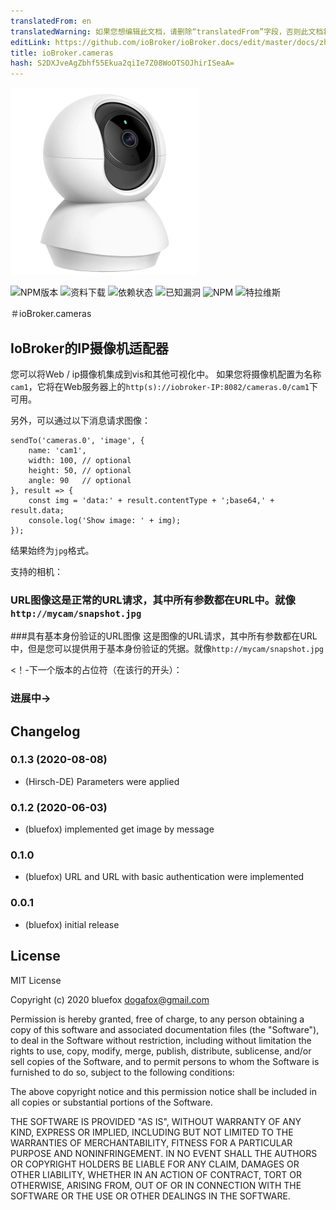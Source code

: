 ```yaml
---
translatedFrom: en
translatedWarning: 如果您想编辑此文档，请删除“translatedFrom”字段，否则此文档将再次自动翻译
editLink: https://github.com/ioBroker/ioBroker.docs/edit/master/docs/zh-cn/adapterref/iobroker.cameras/README.md
title: ioBroker.cameras
hash: S2DXJveAgZbhf55Ekua2qiIe7Z08WoOTSOJhirISeaA=
---
```

![商标](../../../en/adapterref/iobroker.cameras/admin/cameras.png)

![NPM版本](http://img.shields.io/npm/v/iobroker.cameras.svg)
![资料下载](https://img.shields.io/npm/dm/iobroker.cameras.svg)
![依赖状态](https://img.shields.io/david/ioBroker/iobroker.cameras.svg)
![已知漏洞](https://snyk.io/test/github/ioBroker/ioBroker.cameras/badge.svg)
![NPM](https://nodei.co/npm/iobroker.cameras.png?downloads=true)
![特拉维斯](http://img.shields.io/travis/ioBroker/ioBroker.cameras/master.svg)

＃ioBroker.cameras
## IoBroker的IP摄像机适配器
您可以将Web / ip摄像机集成到vis和其他可视化中。
如果您将摄像机配置为名称`cam1`，它将在Web服务器上的`http(s)://iobroker-IP:8082/cameras.0/cam1`下可用。

另外，可以通过以下消息请求图像：

```
sendTo('cameras.0', 'image', {
    name: 'cam1',
    width: 100, // optional
    height: 50, // optional
    angle: 90   // optional
}, result => {
    const img = 'data:' + result.contentType + ';base64,' + result.data;
    console.log('Show image: ' + img);
});
```

结果始终为`jpg`格式。

支持的相机：

### URL图像这是正常的URL请求，其中所有参数都在URL中。就像`http://mycam/snapshot.jpg`
###具有基本身份验证的URL图像
这是图像的URL请求，其中所有参数都在URL中，但是您可以提供用于基本身份验证的凭据。就像`http://mycam/snapshot.jpg`

<！-下一个版本的占位符（在该行的开头）：

### __进展中__->

## Changelog
### 0.1.3 (2020-08-08)
* (Hirsch-DE) Parameters were applied

### 0.1.2 (2020-06-03)
* (bluefox) implemented get image by message

### 0.1.0
* (bluefox) URL and URL with basic authentication were implemented

### 0.0.1
* (bluefox) initial release

## License
MIT License

Copyright (c) 2020 bluefox <dogafox@gmail.com>

Permission is hereby granted, free of charge, to any person obtaining a copy
of this software and associated documentation files (the "Software"), to deal
in the Software without restriction, including without limitation the rights
to use, copy, modify, merge, publish, distribute, sublicense, and/or sell
copies of the Software, and to permit persons to whom the Software is
furnished to do so, subject to the following conditions:

The above copyright notice and this permission notice shall be included in all
copies or substantial portions of the Software.

THE SOFTWARE IS PROVIDED "AS IS", WITHOUT WARRANTY OF ANY KIND, EXPRESS OR
IMPLIED, INCLUDING BUT NOT LIMITED TO THE WARRANTIES OF MERCHANTABILITY,
FITNESS FOR A PARTICULAR PURPOSE AND NONINFRINGEMENT. IN NO EVENT SHALL THE
AUTHORS OR COPYRIGHT HOLDERS BE LIABLE FOR ANY CLAIM, DAMAGES OR OTHER
LIABILITY, WHETHER IN AN ACTION OF CONTRACT, TORT OR OTHERWISE, ARISING FROM,
OUT OF OR IN CONNECTION WITH THE SOFTWARE OR THE USE OR OTHER DEALINGS IN THE
SOFTWARE.